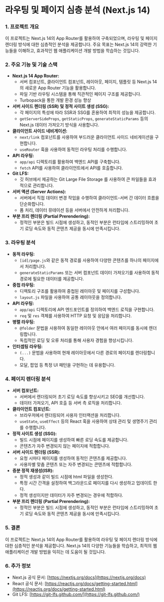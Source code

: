 # 라우팅 및 페이지 심층 분석 (Next.js 14)

### 1\. 프로젝트 개요

이 프로젝트는 Next.js 14의 App Router를 활용하여 구축되었으며, 라우팅 및 페이지 렌더링 방식에 대한 심층적인 분석을 제공합니다. 주요 목표는 Next.js 14의 강력한 기능들을 이해하고, 효과적인 웹 애플리케이션 개발 방법을 학습하는 것입니다.

### 2\. 주요 기능 및 기술 스택

* **Next.js 14 App Router:**
  * 서버 컴포넌트, 클라이언트 컴포넌트, 레이아웃, 페이지, 템플릿 등 Next.js 14의 새로운 App Router 기능을 활용합니다.
  * 파일 기반 라우팅 시스템을 통해 직관적인 페이지 구조를 제공합니다.
  * Turbopack을 통한 개발 환경 성능 향상
* **서버 사이드 렌더링 (SSR) 및 정적 사이트 생성 (SSG):**
  * 각 페이지의 특성에 따라 SSR과 SSG를 혼용하여 최적의 성능을 제공합니다.
  * `getServerSideProps`, `getStaticProps`, `generateStaticParams` 등의 Next.js 데이터 가져오기 방식을 사용합니다.
* **클라이언트 사이드 네비게이션:**
  * `next/link` 컴포넌트를 사용하여 부드러운 클라이언트 사이드 네비게이션을 구현합니다.
  * `useRouter` 훅을 사용하여 동적인 라우팅 처리를 수행합니다.
* **API 라우팅:**
  * `app/api` 디렉토리를 활용하여 백엔드 API를 구축합니다.
  * `fetch` API를 사용하여 클라이언트에서 API를 호출합니다.
* **Git LFS:**
  * 깃 허브에서 제공하는 Git Large File Storage 를 사용하여 큰 파일들을 효과적으로 관리합니다.
* **서버 액션 (Server Actions):**
  * 서버에서 직접 데이터 변경 작업을 수행하여 클라이언트-서버 간 데이터 흐름을 단순화합니다.
  * 폼 처리, 데이터 뮤테이션 등을 서버에서 안전하게 처리합니다.
* **부분 프리 렌더링 (Partial Prerendering):**
  * 정적인 부분은 빌드 시점에 생성하고, 동적인 부분은 런타임에 스트리밍하여 초기 로딩 속도와 동적 콘텐츠 제공을 동시에 만족시킵니다.

### 3\. 라우팅 분석

* **동적 라우팅:**
  * `[id]/page.js`와 같은 동적 경로를 사용하여 다양한 콘텐츠를 하나의 페이지에서 처리합니다.
  * `generateStaticParams` 또는 서버 컴포넌트 데이터 가져오기를 사용하여 동적 경로에 필요한 데이터를 제공합니다.
* **중첩 라우팅:**
  * 디렉토리 구조를 활용하여 중첩된 레이아웃 및 페이지를 구성합니다.
  * `layout.js` 파일을 사용하여 공통 레이아웃을 정의합니다.
* **API 라우팅:**
  * `app/api` 디렉토리에 API 엔드포인트를 정의하여 백엔드 로직을 구현합니다.
  * `req` 및 `res` 객체를 사용하여 HTTP 요청 및 응답을 처리합니다.
* **병렬 라우팅:**
  * `@folder` 문법을 사용하여 동일한 레이아웃 안에서 여러 페이지를 동시에 렌더링합니다.
  * 독립적인 로딩 및 오류 처리를 통해 사용자 경험을 향상시킵니다.
* **인터셉팅 라우팅:**
  * `(...)` 문법을 사용하여 현재 레이아웃에서 다른 경로의 페이지를 렌더링합니다.
  * 모달, 팝업 등 특정 UI 패턴을 구현하는 데 유용합니다.

### 4\. 페이지 렌더링 분석

* **서버 컴포넌트:**
  * 서버에서 렌더링되어 초기 로딩 속도를 향상시키고 SEO를 개선합니다.
  * 데이터 가져오기, API 호출 등 서버 측 로직을 처리합니다.
* **클라이언트 컴포넌트:**
  * 브라우저에서 렌더링되어 사용자 인터랙션을 처리합니다.
  * `useState`, `useEffect` 등의 React 훅을 사용하여 상태 관리 및 생명주기 관리를 수행합니다.
* **정적 사이트 생성 (SSG):**
  * 빌드 시점에 페이지를 생성하여 빠른 로딩 속도를 제공합니다.
  * 콘텐츠가 자주 변경되지 않는 페이지에 적합합니다.
* **서버 사이드 렌더링 (SSR):**
  * 요청 시마다 페이지를 생성하여 동적인 콘텐츠를 제공합니다.
  * 사용자별 맞춤 콘텐츠 또는 자주 변경되는 콘텐츠에 적합합니다.
* **증분 정적 재생성(ISR):**
  * 정적 생성과 같이 빌드 시점에 html 파일을 생성한다.
  * 특정 시간 간격을 설정하여 백그라운드로 페이지를 다시 생성하고 업데이트 한다.
  * 정적 생성이지만 데이터가 자주 변경되는 경우에 적합하다.
* **부분 프리 렌더링 (Partial Prerendering):**
  * 정적인 부분은 빌드 시점에 생성하고, 동적인 부분은 런타임에 스트리밍하여 초기 로딩 속도와 동적 콘텐츠 제공을 동시에 만족시킵니다.

### 5\. 결론

이 프로젝트는 Next.js 14의 App Router를 활용하여 라우팅 및 페이지 렌더링 방식에 대한 심층적인 분석을 제공합니다. Next.js 14의 다양한 기능들을 학습하고, 최적의 웹 애플리케이션 개발 방법을 익히는 데 도움이 될 것입니다.

### 6\. 추가 정보

* Next.js 공식 문서: [https://nextjs.org/docs](https://nextjs.org/docs)
* React 공식 문서: [https://reactjs.org/docs/getting-started.html](https://reactjs.org/docs/getting-started.html)
* Git LFS: [https://git-lfs.github.com/](https://git-lfs.github.com/)